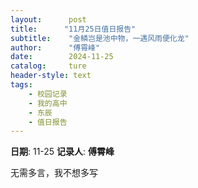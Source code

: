 ```yaml
---
layout:      post
title:      "11月25日值日报告"
subtitle:    "金鳞岂是池中物，一遇风雨便化龙"
author:      "傅霄峰"
date:        2024-11-25
catalog:     ture
header-style: text
tags: 
    - 校园记录
    - 我的高中
    - 东辰
    - 值日报告
---
```


**日期**: 11-25
**记录人**: **傅霄峰**

无需多言，我不想多写
